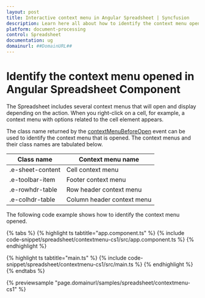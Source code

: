 ```yaml
---
layout: post
title: Interactive context menu in Angular Spreadsheet | Syncfusion
description: Learn here all about how to identify the context menu opened in Syncfusion Angular Spreadsheet component of Syncfusion Essential JS 2 and more. 
platform: document-processing
control: Spreadsheet
documentation: ug
domainurl: ##DomainURL##
---
```


# Identify the context menu opened in Angular Spreadsheet Component

The Spreadsheet includes several context menus that will open and display depending on the action. When you right-click on a cell, for example, a context menu with options related to the cell element appears.

The class name returned by the [contextMenuBeforeOpen](https://ej2.syncfusion.com/angular/documentation/api/spreadsheet/#contextmenubeforeopen) event can be used to identify the context menu that is opened. The context menus and their class names are tabulated below.

| Class name | Context menu name |
|-------|---------|
| .e-sheet-content | Cell context menu |
| .e-toolbar-item | Footer context menu |
| .e-rowhdr-table | Row header context menu |
| .e-colhdr-table | Column header context menu |

The following code example shows how to identify the context menu opened.

{% tabs %}
{% highlight ts tabtitle="app.component.ts" %}
{% include code-snippet/spreadsheet/contextmenu-cs1/src/app.component.ts %}
{% endhighlight %}

{% highlight ts tabtitle="main.ts" %}
{% include code-snippet/spreadsheet/contextmenu-cs1/src/main.ts %}
{% endhighlight %}
{% endtabs %}
  
{% previewsample "page.domainurl/samples/spreadsheet/contextmenu-cs1" %}